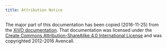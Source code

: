 ```yaml
---
title: Attribution Notice
---
```


The major part of this documentation has been copied (2016-11-25) from
the [XiVO documentation](http://documentation.xivo.io). That
documentation was licensed under the [Create Commons
Attribution-ShareAlike 4.0 International
License](http://creativecommons.org/licenses/by-sa/4.0/) and was
copyrighted 2012-2016 Avencall.
